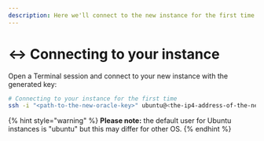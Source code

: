 ```yaml
---
description: Here we'll connect to the new instance for the first time
---
```


# ↔ Connecting to your instance

Open a Terminal session and connect to your new instance with the generated key:

```sh
# Connecting to your instance for the first time
ssh -i "<path-to-the-new-oracle-key>" ubuntu@<the-ip4-address-of-the-new-vm>
```

{% hint style="warning" %}
**Please note:** the default user for Ubuntu instances is "ubuntu" but this may differ for other OS.&#x20;
{% endhint %}
